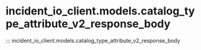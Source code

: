 # incident_io_client.models.catalog_type_attribute_v2_response_body

::: incident_io_client.models.catalog_type_attribute_v2_response_body